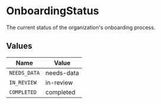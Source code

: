 # OnboardingStatus

The current status of the organization's onboarding process.


## Values

| Name         | Value        |
| ------------ | ------------ |
| `NEEDS_DATA` | needs-data   |
| `IN_REVIEW`  | in-review    |
| `COMPLETED`  | completed    |